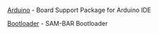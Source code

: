 [Arduino](https://github.com/watterott/SAM-BAR/tree/master/software/arduino) - Board Support Package for Arduino IDE

[Bootloader](https://github.com/watterott/SAM-BAR/tree/master/software/bootloader) - SAM-BAR Bootloader

